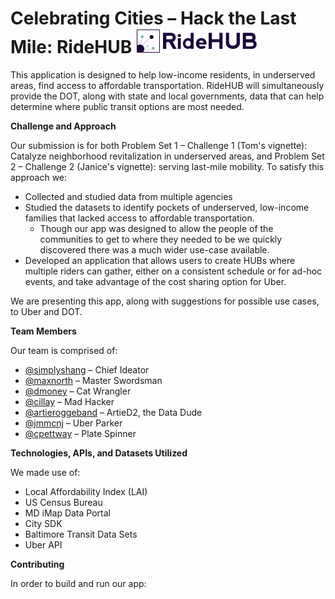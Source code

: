 # Celebrating Cities – Hack the Last Mile: RideHUB ![RideHUB](/src/mobile/www/img/logo-ridehub.png)

This application is designed to help low-income residents, in underserved areas, find access to affordable transportation. RideHUB will simultaneously provide the DOT, along with state and local governments, data that can help determine where public transit options are most needed.

**Challenge and Approach**

Our submission is for both Problem Set 1 – Challenge 1 (Tom's vignette): Catalyze neighborhood revitalization in underserved areas, and Problem Set 2 – Challenge 2 (Janice's vignette): serving last-mile mobility. To satisfy this approach we:

- Collected and studied data from multiple agencies
- Studied the datasets to identify pockets of underserved, low-income families that lacked access to affordable transportation.
  - Though our app was designed to allow the people of the communities to get to where they needed to be we quickly discovered there was a much wider use-case available.
- Developed an application that allows users to create HUBs where multiple riders can gather, either on a consistent schedule or for ad-hoc events, and take advantage of the cost sharing option for Uber.

We are presenting this app, along with suggestions for possible use cases, to Uber and DOT.

**Team Members**

Our team is comprised of:

- [@simplyshang](https://github.com/simplyshang) – Chief Ideator
- [@maxnorth](https://github.com/maxnorth) – Master Swordsman
- [@dmoney](https://www.linkedin.com/in/drenee123) – Cat Wrangler
- [@cillay](https://github.com/cillay) – Mad Hacker
- [@artieroggeband](https://github.com/artieroggeband) – ArtieD2, the Data Dude
- [@jmmcnj](https://github.com/jmmcnj) – Uber Parker
- [@cpettway](https://www.linkedin.com/in/cpettway) – Plate Spinner

**Technologies, APIs, and Datasets Utilized**

We made use of:

- Local Affordability Index (LAI)
- US Census Bureau
- MD iMap Data Portal
- City SDK
- Baltimore Transit Data Sets
- Uber API

**Contributing**

In order to build and run our app:

